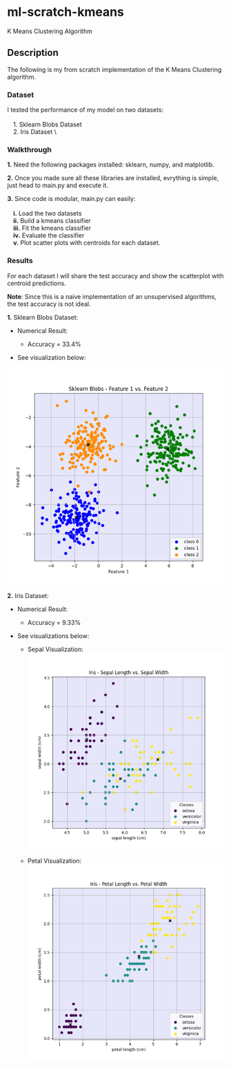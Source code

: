 # ml-scratch-kmeans
K Means Clustering Algorithm

## **Description**
The following is my from scratch implementation of the K Means Clustering algorithm.

### **Dataset**

I tested the performance of my model on two datasets: \
\
    &emsp;1. Sklearn Blobs Dataset \
    &emsp;2. Iris Dataset \

### **Walkthrough**

**1.** Need the following packages installed: sklearn, numpy, and matplotlib.

**2.** Once you made sure all these libraries are installed, evrything is simple, just head to main.py and execute it.

**3.** Since code is modular, main.py can easily: \
\
    &emsp;**i.** Load the two datasets \
    &emsp;**ii.** Build a kmeans classifier \
    &emsp;**iii.** Fit the kmeans classifier \
    &emsp;**iv.** Evaluate the classifier \
    &emsp;**v.** Plot scatter plots with centroids for each dataset.

### **Results**

For each dataset I will share the test accuracy and show the scatterplot with centroid predictions.

**Note**: Since this is a naive implementation of an unsupervised algorithms, the test accuracy is not ideal.

**1.** Sklearn Blobs Dataset:

- Numerical Result:
     - Accuracy = 33.4%

- See visualization below:

 ![alt text](https://github.com/ZainUFarhat/ml-scratch-kmeans/blob/main/plots/blobs/blobs_scatter.png?raw=true) 

**2.** Iris Dataset:

- Numerical Result:
     - Accuracy = 9.33%

- See visualizations below:

    - Sepal Visualization:
        ![alt text](https://github.com/ZainUFarhat/ml-scratch-kmeans/blob/main/plots/iris/iris_sepal.png?raw=true)

    - Petal Visualization:
        ![alt text](https://github.com/ZainUFarhat/ml-scratch-kmeans/blob/main/plots/iris/iris_petal.png?raw=true)